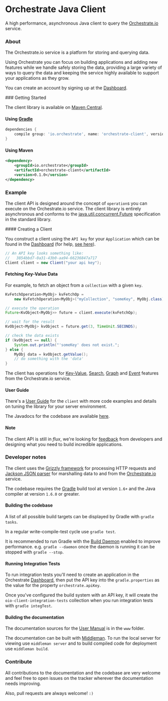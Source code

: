 Orchestrate Java Client
=======================

A high performance, asynchronous Java client to query the [Orchestrate.io](http://orchestrate.io/)
 service.

### About

The Orchestrate.io service is a platform for storing and querying data.

Using Orchestrate you can focus on building applications and adding new features
 while we handle safely storing the data, providing a large variety of ways to
 query the data and keeping the service highly available to support your
 applications as they grow.

You can create an account by signing up at the [Dashboard](https://dashboard.orchestrate.io).

### Getting Started

The client library is available on [Maven Central](http://search.maven.org/#search%7Cga%7C1%7Ca%3A%22orchestrate-java-client%22).

#### Using [Gradle](http://www.gradle.org/)

```groovy
dependencies {
    compile group: 'io.orchestrate', name: 'orchestrate-client', version: '0.1.0'
}
```

#### Using Maven

```xml
<dependency>
    <groupId>io.orchestrate</groupId>
    <artifactId>orchestrate-client</artifactId>
    <version>0.1.0</version>
</dependency>
```

### Example

The client API is designed around the concept of `operation`s you can execute on
 the Orchestrate.io service. The client library is entirely asynchronous and
 conforms to the [java.util.concurrent.Future](http://docs.oracle.com/javase/7/docs/api/java/util/concurrent/Future.html)
 specification in the standard library.

#### Creating a Client

You construct a client using the `API key` for your `Application` which can be
 found in the [Dashboard](https://dashboard.orchestrate.io/) (for help,
 [see here](http://orchestrate-io.github.io/orchestrate-java-client/querying/)).

```java
// An API key looks something like:
//   3854bbd7-0a31-43b0-aa94-66236847a717
Client client = new Client("your api key");
```

#### Fetching Key-Value Data

For example, to fetch an object from a `collection` with a given `key`.

```java
KvFetchOperation<MyObj> kvFetchOp =
    new KvFetchOperation<MyObj>("myCollection", "someKey", MyObj.class);

// execute the operation
Future<KvObject<MyObj>> future = client.execute(kvFetchOp);

// wait for the result
KvObject<MyObj> kvObject = future.get(3, TimeUnit.SECONDS);

// check the data exists
if (kvObject == null) {
    System.out.println("'someKey' does not exist.";
} else {
    MyObj data = kvObject.getValue();
    // do something with the 'data'
}
```

The client has operations for [Key-Value](http://orchestrate-io.github.io/orchestrate-java-client/querying/#key-value),
 [Search](http://orchestrate-io.github.io/orchestrate-java-client/querying/#search),
 [Graph](http://orchestrate-io.github.io/orchestrate-java-client/querying/#graph)
 and [Event](http://orchestrate-io.github.io/orchestrate-java-client/querying/#events)
 features from the Orchestrate.io service.

#### <a name="user-guide"></a> User Guide

There's a [User Guide](http://orchestrate-io.github.io/orchestrate-java-client/)
 for the `client` with more code examples and details on tuning the library for
 your server environment.

The Javadocs for the codebase are available
 [here](http://orchestrate-io.github.io/orchestrate-java-client/javadoc/latest).

#### Note

The client API is still in _flux_, we're looking for
 [feedback](http://orchestrate-io.github.io/orchestrate-java-client/feedback/)
 from developers and designing what you need to build incredible applications.

### Developer notes

The client uses the [Grizzly framework](https://grizzly.java.net/) for
 processing HTTP requests and [Jackson JSON parser](http://wiki.fasterxml.com/JacksonHome)
 for marshalling data to and from the [Orchestrate.io](http://orchestrate.io/)
 service.

The codebase requires the [Gradle](http://gradle.org) build tool at version
 `1.6+` and the Java compiler at version `1.6.0` or greater.

#### Building the codebase

A list of all possible build targets can be displayed by Gradle with
 `gradle tasks`.

In a regular write-compile-test cycle use `gradle test`.

It is recommended to run Gradle with the
 [Build Daemon](http://www.gradle.org/docs/nightly/userguide/userguide_single.html#gradle_daemon)
 enabled to improve performance. e.g. `gradle --daemon` once the daemon is
 running it can be stopped with `gradle --stop`.

#### Running Integration Tests

To run integration tests you'll need to create an application in the Orchestrate
 [Dashboard](https://dashboard.orchestrate.io/), then put the API key into the
 `gradle.properties` as the value for the property `orchestrate.apiKey`.

Once you've configured the build system with an API key, it will create the
 `oio-client-integration-tests` collection when you run integration tests with
 `gradle integTest`.

#### Building the documentation

The documentation sources for the [User Manual](#user-guide) is in the `www`
 folder.

The documentation can be built with [Middleman](http://middlemanapp.com/). To
 run the local server for viewing use `middleman server` and to build compiled
 code for deployment use `middleman build`.

### Contribute

All contributions to the documentation and the codebase are very welcome and
 feel free to open issues on the tracker wherever the documentation needs
 improving.

Also, pull requests are always welcome! `:)`
